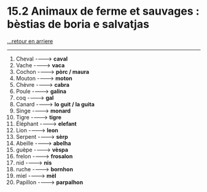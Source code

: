 # 15.2 Animaux de ferme et sauvages : bèstias de boria e salvatjas

[...retour en arriere](../../../menu_fiches.md)

---

1. Cheval  ----> **caval**
2. Vache  ----> **vaca**
3. Cochon  ----> **pòrc / maura**
4. Mouton  ----> **moton**
5. Chèvre  ----> **cabra**
6. Poule  ----> **galina**
7. coq ----> **gal**
8. Canard  ----> **lo guit / la guita**
9. Singe  ----> **monard**
10. Tigre  ----> **tigre**
11. Éléphant  ----> **elefant**
12. Lion  ----> **leon**
13. Serpent  ----> **sèrp**
14. Abeille  ----> **abelha**
15. guèpe ----> **vèspa**
16. frelon ----> **frosalon**
17. nid ----> **nis**
18. ruche ----> **bornhon**
19. miel ----> **mèl**
20. Papillon  ----> **parpalhon**